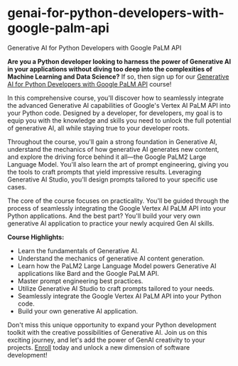 # genai-for-python-developers-with-google-palm-api
Generative AI for Python Developers with Google PaLM API

**Are you a Python developer looking to harness the power of Generative AI in your applications without diving too deep into the complexities of Machine Learning and Data Science?** If so, then sign up for our [Generative AI for Python Developers with Google PaLM API](https://www.udemy.com/course/generative-ai-for-python-developers-with-google-palm-api) course!

In this comprehensive course, you'll discover how to seamlessly integrate the advanced Generative AI capabilities of Google's Vertex AI PaLM API into your Python code. Designed by a developer, for developers, my goal is to equip you with the knowledge and skills you need to unlock the full potential of generative AI, all while staying true to your developer roots.

Throughout the course, you'll gain a strong foundation in Generative AI, understand the mechanics of how generative AI generates new content, and explore the driving force behind it all—the Google PaLM2 Large Language Model. You'll also learn the art of prompt engineering, giving you the tools to craft prompts that yield impressive results. Leveraging Generative AI Studio, you'll design prompts tailored to your specific use cases.

The core of the course focuses on practicality. You'll be guided through the process of seamlessly integrating the Google Vertex AI PaLM API into your Python applications. And the best part? You'll build your very own generative AI application to practice your newly acquired Gen AI skills.

**Course Highlights:**
- Learn the fundamentals of Generative AI.
- Understand the mechanics of generative AI content generation.
- Learn how the PaLM2 Large Language Model powers Generative AI applications like Bard and the Google PaLM API.
- Master prompt engineering best practices.
- Utilize Generative AI Studio to craft prompts tailored to your needs.
- Seamlessly integrate the Google Vertex AI PaLM API into your Python code.
- Build your own generative AI application.

Don't miss this unique opportunity to expand your Python development toolkit with the creative possibilities of Generative AI. Join us on this exciting journey, and let's add the power of GenAI creativity to your projects. [Enroll](https://www.udemy.com/course/generative-ai-for-python-developers-with-google-palm-api) today and unlock a new dimension of software development!
